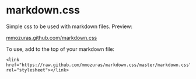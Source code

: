 # markdown.css

Simple css to be used with markdown files. Preview:

[mmozuras.github.com/markdown.css](http://mmozuras.github.com/markdown.css)

To use, add to the top of your markdown file:
```
<link href="https://raw.github.com/mmozuras/markdown.css/master/markdown.css" rel="stylesheet"></link>
```
